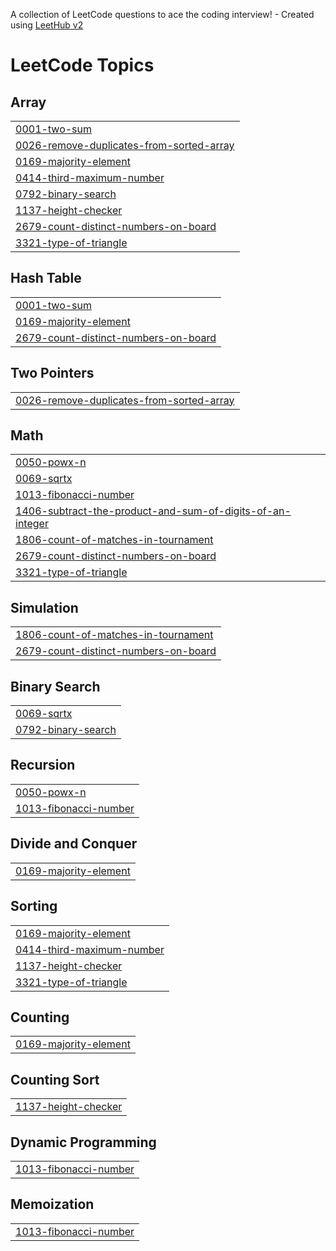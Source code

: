 A collection of LeetCode questions to ace the coding interview! - Created using [LeetHub v2](https://github.com/arunbhardwaj/LeetHub-2.0)
<!---LeetCode Topics Start-->
# LeetCode Topics
## Array
|  |
| ------- |
| [0001-two-sum](https://github.com/kiruthika0510/Leetcode-/tree/master/0001-two-sum) |
| [0026-remove-duplicates-from-sorted-array](https://github.com/kiruthika0510/Leetcode-/tree/master/0026-remove-duplicates-from-sorted-array) |
| [0169-majority-element](https://github.com/kiruthika0510/Leetcode-/tree/master/0169-majority-element) |
| [0414-third-maximum-number](https://github.com/kiruthika0510/Leetcode-/tree/master/0414-third-maximum-number) |
| [0792-binary-search](https://github.com/kiruthika0510/Leetcode-/tree/master/0792-binary-search) |
| [1137-height-checker](https://github.com/kiruthika0510/Leetcode-/tree/master/1137-height-checker) |
| [2679-count-distinct-numbers-on-board](https://github.com/kiruthika0510/Leetcode-/tree/master/2679-count-distinct-numbers-on-board) |
| [3321-type-of-triangle](https://github.com/kiruthika0510/Leetcode-/tree/master/3321-type-of-triangle) |
## Hash Table
|  |
| ------- |
| [0001-two-sum](https://github.com/kiruthika0510/Leetcode-/tree/master/0001-two-sum) |
| [0169-majority-element](https://github.com/kiruthika0510/Leetcode-/tree/master/0169-majority-element) |
| [2679-count-distinct-numbers-on-board](https://github.com/kiruthika0510/Leetcode-/tree/master/2679-count-distinct-numbers-on-board) |
## Two Pointers
|  |
| ------- |
| [0026-remove-duplicates-from-sorted-array](https://github.com/kiruthika0510/Leetcode-/tree/master/0026-remove-duplicates-from-sorted-array) |
## Math
|  |
| ------- |
| [0050-powx-n](https://github.com/kiruthika0510/Leetcode-/tree/master/0050-powx-n) |
| [0069-sqrtx](https://github.com/kiruthika0510/Leetcode-/tree/master/0069-sqrtx) |
| [1013-fibonacci-number](https://github.com/kiruthika0510/Leetcode-/tree/master/1013-fibonacci-number) |
| [1406-subtract-the-product-and-sum-of-digits-of-an-integer](https://github.com/kiruthika0510/Leetcode-/tree/master/1406-subtract-the-product-and-sum-of-digits-of-an-integer) |
| [1806-count-of-matches-in-tournament](https://github.com/kiruthika0510/Leetcode-/tree/master/1806-count-of-matches-in-tournament) |
| [2679-count-distinct-numbers-on-board](https://github.com/kiruthika0510/Leetcode-/tree/master/2679-count-distinct-numbers-on-board) |
| [3321-type-of-triangle](https://github.com/kiruthika0510/Leetcode-/tree/master/3321-type-of-triangle) |
## Simulation
|  |
| ------- |
| [1806-count-of-matches-in-tournament](https://github.com/kiruthika0510/Leetcode-/tree/master/1806-count-of-matches-in-tournament) |
| [2679-count-distinct-numbers-on-board](https://github.com/kiruthika0510/Leetcode-/tree/master/2679-count-distinct-numbers-on-board) |
## Binary Search
|  |
| ------- |
| [0069-sqrtx](https://github.com/kiruthika0510/Leetcode-/tree/master/0069-sqrtx) |
| [0792-binary-search](https://github.com/kiruthika0510/Leetcode-/tree/master/0792-binary-search) |
## Recursion
|  |
| ------- |
| [0050-powx-n](https://github.com/kiruthika0510/Leetcode-/tree/master/0050-powx-n) |
| [1013-fibonacci-number](https://github.com/kiruthika0510/Leetcode-/tree/master/1013-fibonacci-number) |
## Divide and Conquer
|  |
| ------- |
| [0169-majority-element](https://github.com/kiruthika0510/Leetcode-/tree/master/0169-majority-element) |
## Sorting
|  |
| ------- |
| [0169-majority-element](https://github.com/kiruthika0510/Leetcode-/tree/master/0169-majority-element) |
| [0414-third-maximum-number](https://github.com/kiruthika0510/Leetcode-/tree/master/0414-third-maximum-number) |
| [1137-height-checker](https://github.com/kiruthika0510/Leetcode-/tree/master/1137-height-checker) |
| [3321-type-of-triangle](https://github.com/kiruthika0510/Leetcode-/tree/master/3321-type-of-triangle) |
## Counting
|  |
| ------- |
| [0169-majority-element](https://github.com/kiruthika0510/Leetcode-/tree/master/0169-majority-element) |
## Counting Sort
|  |
| ------- |
| [1137-height-checker](https://github.com/kiruthika0510/Leetcode-/tree/master/1137-height-checker) |
## Dynamic Programming
|  |
| ------- |
| [1013-fibonacci-number](https://github.com/kiruthika0510/Leetcode-/tree/master/1013-fibonacci-number) |
## Memoization
|  |
| ------- |
| [1013-fibonacci-number](https://github.com/kiruthika0510/Leetcode-/tree/master/1013-fibonacci-number) |
<!---LeetCode Topics End-->